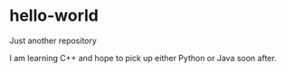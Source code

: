# hello-world
Just another repository

I am learning C++ and hope to pick up either Python or Java soon after.
